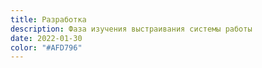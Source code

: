 ```yaml
---
title: Разработка
description: Фаза изучения выстраивания системы работы
date: 2022-01-30
color: "#AFD796"
---
```

